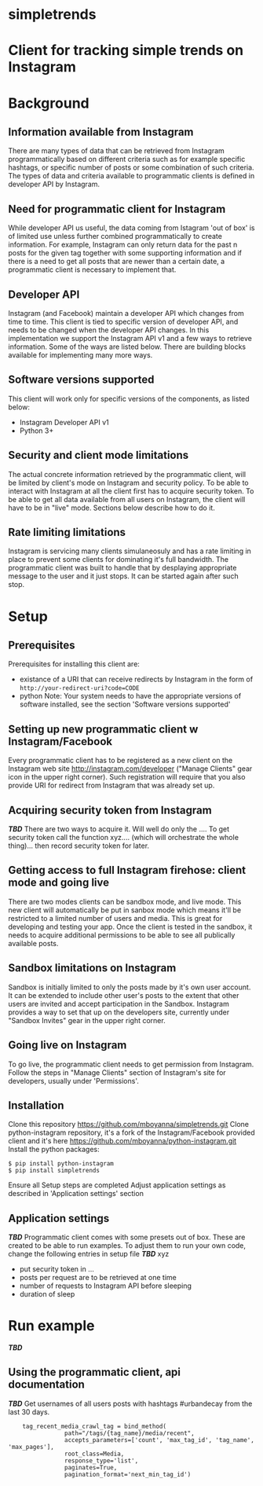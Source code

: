 # simpletrends

Client for tracking simple trends on Instagram
======

Background
======

Information available from Instagram
-----
There are many types of data that can be retrieved from Instagram programmatically based on different criteria such as for example specific hashtags, or specific number of posts or some combination of such criteria. The types of data and criteria available to programmatic clients is defined in developer API by Instagram. 

Need for programmatic client for Instagram
-----
While developer API us useful, the data coming from Istagram 'out of box' is of limited use unless further combined programmatically to create information. For example, Instagram can only return data for the past n posts for the given tag together with some supporting information and if there is a need to get all posts that are newer than a certain date, a programmatic client is necessary to implement that. 

Developer API
-----
Instagram (and Facebook) maintain a developer API which changes from time to time. This client is tied to specific version of developer API, and needs to be changed when the developer API changes. In this implementation we support the Instagram API v1 and a few ways to retrieve information. Some of the ways are listed below. There are building blocks available for implementing many more ways.

Software versions supported
-----
This client will work only for specific versions of the components, as listed below:
* Instagram Developer API v1
* Python 3+

Security and client mode limitations
-----
The actual concrete information retrieved by the programmatic client, will be limited by client's mode on Instagram and security policy. To be able to interact with Instagram at all the client first has to acquire security token. To be able to get all data available from all users on Instagram, the client will have to be in "live" mode.  Sections below describe how to do it.

Rate limiting limitations
-----
Instagram is servicing many clients simulaneosuly and has a rate limiting in place to prevent some clients for dominating it's full bandwidth. The programmatic client was built to handle that by desplaying appropriate message to the user and it just stops. It can be started again after such stop. 


Setup 
======

Prerequisites
-----
Prerequisites for installing this client are:
* existance of a URI that can receive redirects by Instagram in the form of ```http://your-redirect-uri?code=CODE```
* python
Note: Your system needs to have the appropriate versions of software installed, see the section 'Software versions supported'

Setting up new programmatic client w Instagram/Facebook
-----
Every programmatic client has to be registered as a new client on the Instagram web site http://instagram.com/developer ("Manage Clients" gear icon in the upper right corner). Such registration will require that you also provide URI for redirect from Instagram that was already set up.

Acquiring security token from Instagram
-----
***TBD*** There are two ways to acquire it. Will well do only the ....
To get security token call the function xyz.... (which will orchestrate the whole thing)... then record security token for later.

Getting access to full Instagram firehose: client mode and going live
-----
There are two modes clients can be sandbox mode, and live mode. This new client will automatically be put in sanbox mode which means it'll be restricted to a limited number of users and media. This is great for developing and testing your app. 
Once the client is tested in the sandbox, it needs to acquire additional permissions to be able to see all publically available posts. 

Sandbox limitations on Instagram
-----
Sandbox is initially limited to only the posts made by it's own user account. It can be extended to include other user's posts to the extent that other users are invited and accept participation in the Sandbox. Instagram provides a way to set that up on the developers site, currently under "Sandbox Invites" gear in the upper right corner.

Going live on Instagram
-----
To go live, the programmatic client needs to get permission from Instagram. Follow the steps in "Manage Clients" section of Instagram's site for developers, usually under 'Permissions'. 

Installation
-----
Clone this repository https://github.com/mboyanna/simpletrends.git
Clone python-instagram repository, it's a fork of the Instagram/Facebook provided client and it's here https://github.com/mboyanna/python-instagram.git
Install the python packages:
```
$ pip install python-instagram
$ pip install simpletrends 
```
Ensure all Setup steps are completed
Adjust application settings as described in 'Application settings' section

Application settings
-----
***TBD***
Programmatic client comes with some presets out of box. These are created to be able to run examples. To adjust them to run your own code, change the following entries in setup file ***TBD*** xyz 
- put security token in ...
- posts per request are to be retrieved at one time
- number of requests to Instagram API before sleeping 
- duration of sleep 

Run example
======
***TBD***


Using the programmatic client, api documentation
-----

***TBD***
Get usernames of all users posts with hashtags #urbandecay from the last 30 days. 
```
    tag_recent_media_crawl_tag = bind_method(
                path="/tags/{tag_name}/media/recent",
                accepts_parameters=['count', 'max_tag_id', 'tag_name', 'max_pages'],
                root_class=Media,
                response_type='list',
                paginates=True,
                pagination_format='next_min_tag_id')
```
